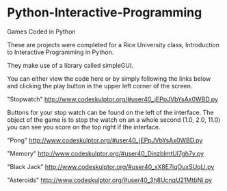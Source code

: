 # Python-Interactive-Programming
Games Coded in Python

These are projects were completed for a Rice University class, Introduction to Interactive Programming in Python.

They make use of a library called simpleGUI. 

You can either view the code here or by simply following the links below and clicking the play button in the upper 
left corner of the screen.

"Stopwatch" http://www.codeskulptor.org/#user40_jEPpJVbYsAx0WBD.py

Buttons for your stop watch can be found on the left of the interface. 
The object of the game is to stop the watch on an a whole second (1.0, 2.0, 11.0)
you can see you score on the top right if the interface.

"Pong" http://www.codeskulptor.org/#user40_jEPpJVbYsAx0WBD.py

"Memory" http://www.codeskulptor.org/#user40_DinzbImtUl7gh7v.py

"Black Jack" http://www.codeskulptor.org/#user40_xX8E7iqOuxSUqLl.py

"Asteroids" http://www.codeskulptor.org/#user40_3h8UcnqU21MtbNi.py

